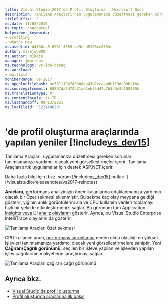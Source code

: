```yaml
---
title: Visual Studio 2017'de Profil Oluşturma | Microsoft Docs
description: Tanılama Araçları'nın uygulamanıza düzeltmesi gereken sorunları tanımlamanıza yardımcı olacak yeni görselleştirmeler olduğunu öğrenin.
titleSuffix: ''
ms.date: 11/04/2016
ms.topic: conceptual
helpviewer_keywords:
- profiling
- what's new
ms.assetid: d4736cc8-8961-4089-be9e-d5190ce8353c
author: mikejo5000
ms.author: mikejo
manager: jmartens
ms.technology: vs-ide-debug
ms.workload:
- multiple
monikerRange: vs-2017
ms.openlocfilehash: ae501119b74300dea4397ccaaadbf13da99bbf6e
ms.sourcegitcommit: 68897da7d74c31ae1ebf5d47c7b5ddc9b108265b
ms.translationtype: MT
ms.contentlocale: tr-TR
ms.lasthandoff: 08/13/2021
ms.locfileid: "122140628"
---
```

# <a name="whats-new-in-profiling-tools-in-includevs_dev15"></a>'de profil oluşturma araçlarında yapılan yeniler [!include[vs_dev15](../misc/includes/vs_dev15_md.md)]

Tanılama Araçları, uygulamanıza düzeltmesi gereken sorunları tanımlamanıza yardımcı olacak yeni görselleştirmeler içerir. Tanılama Araçları artık uygulamalar için destek ASP.NET içerir.

Daha fazla bilgi için [bkz. sürüm [!include[vs_dev15](../misc/includes/vs_dev15_md.md)] notları. ](/visualstudio/releasenotes/vs2017-relnotes)

**Araçlara,** performans analizinizin önemli alanlarına odaklanmanıza yardımcı olacak bir Özet sekmesi eklenmiştir. Bu sekme kaç olay meydana geldiği gösterir, yığının anlık görüntülerini ala ve CPU kullanım verileri toplamayı hızlı bir şekilde etkinleştirmenizi sağlar. Bu görünüm tüm Application [Insights veya](/azure/azure-monitor/app/visual-studio) UI [analiz olaylarını](/visualstudio/releasenotes/vs2017-relnotes) gösterir. Ayrıca, bu Visual Studio Enterprise IntelliTrace olaylarını da gösterir.

![Tanılama Araçları Özet sekmesi](../profiling/media/diag-tools-summary-tab-2.png "DiagToolsSummaryTab")

CPU kullanım aracı, [performans sorunlarına](../profiling/Beginners-Guide-to-Performance-Profiling.md) neden olma olasılığı en yüksek işlevleri tanımlamanıza yardımcı olacak yeni görselleştirmelere sahiptir. Yeni **Çağıran/Çağrılı görünümü,** seçilen bir işleve yapılan ve işlevden yapılan işlev çağrılarının maliyetlerini araştırmayı sağlar.

![Tanılama Araçları çağıran çağrı görünümü](../profiling/media/diag-tools-caller-callee-2.png "DiagToolsCallerCallee")

## <a name="see-also"></a>Ayrıca bkz.

- [Visual Studio'de profil oluşturma](../profiling/index.yml)
- [Profil oluşturma araçlarına ilk bakış](../profiling/profiling-feature-tour.md)